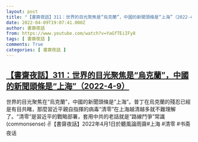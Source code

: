 ```yaml
---
layout: post
title: "【書齋夜話】311：世界的目光聚焦是“烏克蘭”，中國的新聞頭條是“上海”（2022-4-9）"
date: 2022-04-09T19:07:41.000Z
author: 書齋夜話
from: https://www.youtube.com/watch?v=YaGfTEiIFy8
tags: [ 書齋夜話 ]
comments: True
categories: [ 書齋夜話 ]
---
```

<!--1649531261000-->
[【書齋夜話】311：世界的目光聚焦是“烏克蘭”，中國的新聞頭條是“上海”（2022-4-9）](https://www.youtube.com/watch?v=YaGfTEiIFy8)
------

<div>
世界的目光聚焦在“烏克蘭”，中國的新聞頭條是“上海”。普丁在烏克蘭的殘忍已經是有目共睹，那麼習近平親自指揮的病毒“清零”在上海越清越多就不難理解了。“清零”是習近平的戰略部署，套用中共的老話就是“路線鬥爭”常識(commonsense) ✌【書齋夜話】2022年4月1日於聽風論雨齋#上海 #清零 #书斋夜话
</div>

